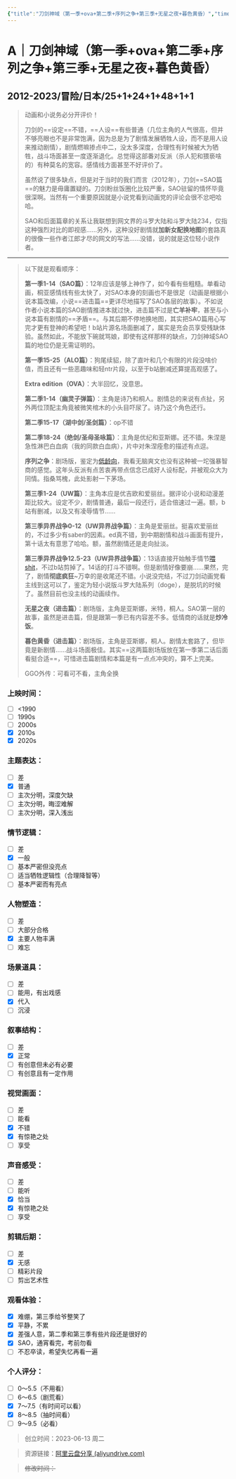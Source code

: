 ```yaml
---
{"title":"刀剑神域（第一季+ova+第二季+序列之争+第三季+无星之夜+暮色黄昏）","time":"2023-11-26 周日","tags":["A","冒险"],"rating":"8.5（SAO） 7.0（其他）","dg-publish":true,"permalink":"/300 评价/A/刀剑神域（第一季+ova+第二季+序列之争+第三季+无星之夜+暮色黄昏）/","dgPassFrontmatter":true,"created":"2024-01-25T18:45:03.000+08:00","updated":"2024-01-25T18:45:03.000+08:00"}
---
```


# A｜刀剑神域（第一季+ova+第二季+序列之争+第三季+无星之夜+暮色黄昏）
## 2012-2023/冒险/日本/25+1+24+1+48+1+1
>动画和小说务必分开评价！
>
>刀剑的==设定==不错，==人设==有些普通（几位主角的人气很高，但并不够亮眼也不是非常饱满，因为总是为了剧情发展牺牲人设，而不是用人设来推动剧情），剧情燃嘛掺点中二，没太多深度，合理性有时候被大为牺牲，战斗场面甚至一度逐渐退化。总觉得这部番对反派（杀人犯和猥亵啥的）有种莫名的宽容。感情线方面甚至不好评价了。
>
>虽然说了很多缺点，但是对于当时的我们而言（2012年），刀剑==SAO篇==的魅力是毋庸置疑的。刀剑粉丝饭圈化比较严重，SAO驻留的情怀毕竟很深啊。当然有一个重要原因就是小说党看到动画党的评论会很不忿吧哈哈。
>
>SAO和后面篇章的关系让我联想到网文界的斗罗大陆和斗罗大陆234，仅指这种强烈对比的即视感……另外，这种没好剧情就**加新女配换地图**的套路真的很像一些作者江郎才尽的网文的写法……没错，说的就是这位轻小说作者。
---
>以下就是观看顺序：
>
>**第一季1-14（SAO篇）**：12年应该是够上神作了，如今看有些粗糙。单看动画，桐亚感情线有些太快了，对SAO本身的刻画也不是很足（动画是根据小说本篇改编，小说==进击篇==更详尽地描写了SAO各层的故事）。不如说作者小说本篇的SAO剧情推进本就过快，进击篇不过是**亡羊补牢**，甚至与小说本篇有剧情的==矛盾==。与其后期不停地换地图，其实把SAO篇用心写完才更有登神的希望吧！b站片源名场面删减了，属实是充会员享受残缺体验。虽然如此，不能放下碗就骂娘，即使有这样那样的缺点，刀剑神域SAO篇的地位仍是无需证明的。
>
>**第一季15-25（ALO篇）**：狗尾续貂，除了直叶和几个有限的片段没啥价值，而且还有一些恶趣味和轻ntr片段，以至于b站删减还算提高观感了。
>
>**Extra edition（OVA）**：大半回忆，没意思。
>
>**第二季1-14（幽灵子弹篇）**：主角是诗乃和桐人。剧情总的来说有点扯，另外两位顶配主角竟被微笑棺木的小头目吓尿了。诗乃这个角色还行。
>
>**第二季15-17（湖中剑/圣剑篇）**：op不错
>
>**第二季18-24（绝剑/圣母圣咏篇）**：主角是优纪和亚斯娜。还不错。朱涅是急性淋巴白血病（我的同款白血病），片中对朱涅痊愈的描述有点逗。
>
>**序列之争**：剧场版，鉴定为[低龄向](不仅核心的AR设定导致一堆致命bug，而且反派的动机和实际操作挺搞笑，同时Augma竟然能以NERvGear的同样套路流向市场。最后，哥们，先把复仇放一放，有偿复制记忆不比夺取记忆简单多了…… "为什么说是低龄向")，我看无脑爽文也没有这种被一坨强暴智商的感觉。这年头反派有点苦衷再带点信念已成好人设标配，并被观众大为同情。指桑骂槐，此处影射一下茅场。
>
>**第三季1-24（UW篇）**：主角本应是优吉欧和爱丽丝。据评论小说和动漫差距比较大。设定不少，剧情普通，最后一段还行，适合倍速过一遍。额，b站有删减，以及又有凌辱情节……
>
>**第三季异界战争0-12（UW异界战争篇）**：主角是爱丽丝。挺喜欢爱丽丝的，不过多少有saber的因素。ed真不错，到中期剧情和战斗画面有提升，第十话太有意思了哈哈。额，虽然剧情还是走向扯淡。
>
>**第三季异界战争12.5-23（UW异界战争篇）**：13话直接开始触手情节[喂shit](想必在表番里喜欢这种剧情的男性就是传说中的下头男吧。 "喂shit")，不过b站剪掉了。14话的打斗不错啊。但是剧情好像要崩……果然，完了，剧情**彻底疯狂**~万幸的是收尾还不错。小说没完结，不过刀剑动画党看主线到这可以了，鉴定为轻小说版斗罗大陆系列（doge），是脱坑的时候了。虽然目前也没主线的动画续作。
>
>**无星之夜（进击篇）**：剧场版，主角是亚斯娜，米特，桐人。SAO第一层的故事，虽然是进击篇，但是跟第一季已有内容差不多。低情商的话就是**炒冷饭**。
>
>**暮色黄昏（进击篇）**：剧场版，主角是亚斯娜，桐人。剧情太套路了，但毕竟是新剧情……战斗场面极佳。其实==这两篇剧场版放在第一季第二话后面看挺合适==，可惜进击篇剧情和本篇是有一点点冲突的，算不上完美。
>
>GGO外传：可看可不看，主角全换
### 上映时间：
- [ ] <1990
- [ ] 1990s
- [ ] 2000s
- [x] 2010s
- [x] 2020s
### 主题表达：
- [ ] 差
- [x] 普通
- [ ] 主次分明，深度欠缺
- [ ] 主次分明，晦涩难解
- [ ] 主次分明，深入浅出
### 情节逻辑：
- [ ] 差
- [x] 一般
- [ ] 基本严密但没亮点
- [ ] 适当牺牲逻辑性（合理降智等）
- [ ] 基本严密而有亮点
### 人物塑造：
- [ ] 差
- [ ] 大部分合格
- [x] 主要人物丰满
- [ ] 难忘
### 场景道具：
- [ ] 差
- [ ] 能用，有出戏感
- [x] 代入
- [ ] 沉浸
### 叙事结构：
- [ ] 差
- [x] 正常
- [ ] 有创意但未必有必要
- [ ] 有创意且有一定作用
### 视觉画面：
- [ ] 差
- [ ] 能看
- [x] 不错
- [x] 有惊艳之处
- [ ] 享受
### 声音感受：
- [ ] 差
- [ ] 能听
- [x] 恰当
- [x] 有惊艳之处
- [ ] 享受
### 剪辑后期：
- [ ] 差
- [x] 无感
- [ ] 精彩片段
- [ ] 剪出艺术性
### 观看体验：
- [x] 难绷，第三季给爷整笑了
- [x] 平静，不累
- [x] 差强人意，第二季和第三季有些片段还是很好的
- [x] SAO，通宵看完，考前勿看
- [ ] 不忍卒读，希望失忆再看一遍
### 个人评分：
- [ ] 0～5.5（不用看）
- [ ] 6～6.5（剧荒看）
- [x] 7～7.5（有时间可以看）
- [x] 8～8.5（抽时间看）
- [ ] 9～9.5（必看）

>创立时间：2023-06-13 周二

>资源链接：[阿里云盘分享 (aliyundrive.com)](https://www.aliyundrive.com/s/jEssaho9i6b/folder/6471762eb7a80264aed14dcca4e7533ee2a1b166)

>~~修改时间：~~



